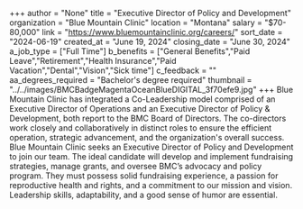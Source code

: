 +++
author = "None"
title = "Executive Director of Policy and Development"
organization = "Blue Mountain Clinic"
location = "Montana"
salary = "$70-80,000"
link = "https://www.bluemountainclinic.org/careers/"
sort_date = "2024-06-19"
created_at = "June 19, 2024"
closing_date = "June 30, 2024"
a_job_type = ["Full Time"]
b_benefits = ["General Benefits","Paid Leave","Retirement","Health Insurance","Paid Vacation","Dental","Vision","Sick time"]
c_feedback = ""
aa_degrees_required = "Bachelor's degree required"
thumbnail = "../../images/BMCBadgeMagentaOceanBlueDIGITAL_3f70efe9.jpg"
+++
Blue Mountain Clinic has integrated a Co-Leadership model comprised of an Executive Director of Operations and an Executive Director of Policy & Development, both report to the BMC Board of Directors. The co-directors work closely and collaboratively in distinct roles to ensure the efficient operation, strategic advancement, and the organization's overall success. Blue Mountain Clinic seeks an Executive Director of Policy and Development to join our team. The ideal candidate will develop and implement fundraising strategies, manage grants, and oversee BMC’s advocacy and policy program. They must possess solid fundraising experience, a passion for reproductive health and rights, and a commitment to our mission and vision. Leadership skills, adaptability, and a good sense of humor are essential.